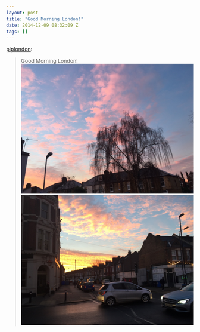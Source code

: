 ```yaml
---
layout: post
title: "Good Morning London!"
date: 2014-12-09 08:32:09 Z
tags: []
---
```

[piplondon](http://pipobscure.uk/post/104746684512/good-morning-london):

> Good Morning London!
![](/media/2014/12/104746762604_0.jpg)
![](/media/2014/12/104746762604_1.jpg)
